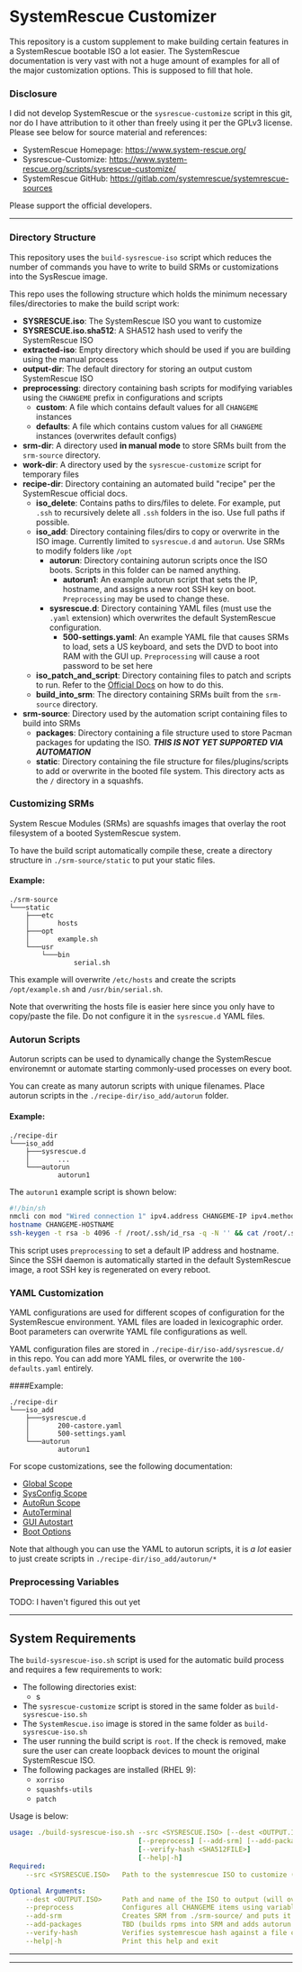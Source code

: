 # SystemRescue Customizer

This repository is a custom supplement to make building certain features in a SystemRescue bootable ISO a lot easier.
The SystemRescue documentation is very vast with not a huge amount of examples for all of the major customization options. This is supposed to fill that hole.

### Disclosure

I did not develop SystemRescue or the `sysrescue-customize` script in this git, nor do I have attribution to it other than freely using it per the GPLv3 license. Please see below for source material and references:
- SystemRescue Homepage: https://www.system-rescue.org/
- Sysrescue-Customize: https://www.system-rescue.org/scripts/sysrescue-customize/
- SystemRescue GitHub: https://gitlab.com/systemrescue/systemrescue-sources

Please support the official developers.

***

### Directory Structure

This repository uses the `build-sysrescue-iso` script which reduces the number of commands you have to write to build SRMs or customizations into the SysRescue image. 

This repo uses the following structure which holds the minimum necessary files/directories to make the build script work: 
- **SYSRESCUE.iso**: The SystemRescue ISO you want to customize
- **SYSRESCUE.iso.sha512**: A SHA512 hash used to verify the SystemRescue ISO
- **extracted-iso**: Empty directory which should be used if you are building using the manual process
- **output-dir**: The default directory for storing an output custom SystemRescue ISO 
- **preprocessing**: directory containing bash scripts for modifying variables using the `CHANGEME` prefix in configurations and scripts
    - **custom**: A file which contains default values for all `CHANGEME` instances
    - **defaults**: A file which contains custom values for all `CHANGEME` instances (overwrites default configs)
- **srm-dir**: A directory used **in manual mode** to store SRMs built from the `srm-source` directory.
- **work-dir**: A directory used by the `sysrescue-customize` script for temporary files
- **recipe-dir**: Directory containing an automated build "recipe" per the SystemRescue official docs.
    - **iso_delete**: Contains paths to dirs/files to delete. For example, put `.ssh` to recursively delete all `.ssh` folders in the iso. Use full paths if possible.
    - **iso_add**: Directory containing files/dirs to copy or overwrite in the ISO image. Currently limited to `sysrescue.d` and `autorun`. Use SRMs to modify folders like `/opt`
        - **autorun**: Directory containing autorun scripts once the ISO boots. Scripts in this folder can be named anything. 
          - **autorun1**: An example autorun script that sets the IP, hostname, and assigns a new root SSH key on boot. `Preprocessing` may be used to change these.
        - **sysrescue.d**: Directory containing YAML files (must use the `.yaml` extension) which overwrites the default SystemRescue configuration.  
            - **500-settings.yaml**: An example YAML file that causes SRMs to load, sets a US keyboard, and sets the DVD to boot into RAM with the GUI up. `Preprocessing` will cause a root password to be set here
    - **iso_patch_and_script**: Directory containing files to patch and scripts to run. Refer to the [Official Docs](https://www.system-rescue.org/scripts/sysrescue-customize/) on how to do this.
    - **build_into_srm**: The directory containing SRMs built from the `srm-source` directory.
- **srm-source**: Directory used by the automation script containing files to build into SRMs
    - **packages**: Directory containing a file structure used to store Pacman packages for updating the ISO. ***THIS IS NOT YET SUPPORTED VIA AUTOMATION***
    - **static**: Directory containing the file structure for files/plugins/scripts to add or overwrite in the booted file system. This directory acts as the `/` directory in a squashfs.

### Customizing SRMs

System Rescue Modules (SRMs) are squashfs images that overlay the root filesystem of a booted SystemRescue system. 

To have the build script automatically compile these, create a directory structure in `./srm-source/static` to put your static files.

#### Example:
```
./srm-source
└───static
    ├───etc
    │       hosts
    ├───opt
    │       example.sh
    └───usr
        └───bin
                serial.sh
```
This example will overwrite `/etc/hosts` and create the scripts `/opt/example.sh` and `/usr/bin/serial.sh`.

Note that overwriting the hosts file is easier here since you only have to copy/paste the file. Do not configure it in the `sysrescue.d` YAML files.

### Autorun Scripts

Autorun scripts can be used to dynamically change the SystemRescue environemnt or automate starting commonly-used processes on every boot.

You can create as many autorun scripts with unique filenames. Place autorun scripts in the `./recipe-dir/iso_add/autorun` folder.
#### Example:
```
./recipe-dir
└───iso_add
    ├───sysrescue.d
    │       ...
    └───autorun
            autorun1
```

The `autorun1` example script is shown below:

```sh
#!/bin/sh
nmcli con mod "Wired connection 1" ipv4.address CHANGEME-IP ipv4.method manual
hostname CHANGEME-HOSTNAME
ssh-keygen -t rsa -b 4096 -f /root/.ssh/id_rsa -q -N '' && cat /root/.ssh/id_rsa >> /root/.ssh/authorized_keys
```

This script uses `preprocessing` to set a default IP address and hostname. Since the SSH daemon is automatically started in the default SystemRescue image, a root SSH key is regenerated on every reboot.

### YAML Customization

YAML configurations are used for different scopes of configuration for the SystemRescue environment. YAML files are loaded in lexicographic order. Boot parameters can overwrite YAML file configurations as well. 

YAML configuration files are stored in `./recipe-dir/iso-add/sysrescue.d/` in this repo. You can add more YAML files, or overwrite the `100-defaults.yaml` entirely.

####Example:
```
./recipe-dir
└───iso_add
    ├───sysrescue.d
    │       200-castore.yaml
    │       500-settings.yaml
    └───autorun
            autorun1
```

For scope customizations, see the following documentation:
- [Global Scope](https://www.system-rescue.org/manual/Configuring_SystemRescue/)
- [SysConfig Scope](https://www.system-rescue.org/manual/Configuring_SystemRescue_sysconfig/)
- [AutoRun Scope](https://www.system-rescue.org/manual/Run_your_own_scripts_with_autorun/)
- [AutoTerminal](https://www.system-rescue.org/manual/autoterminal_scripts_on_virtual_terminal/)
- [GUI Autostart](https://www.system-rescue.org/manual/gui_autostart_Start_programs_on_graphical_desktop/)
- [Boot Options](https://www.system-rescue.org/manual/Booting_SystemRescue/)

Note that although you can use the YAML to autorun scripts, it is *a lot* easier to just create scripts in `./recipe-dir/iso_add/autorun/*`

### Preprocessing Variables

TODO: I haven't figured this out yet

***

## System Requirements

The `build-sysrescue-iso.sh` script is used for the automatic build process and requires a few requirements to work:
- The following directories exist:
  - s
- The `sysrescue-customize` script is stored in the same folder as `build-sysrescue-iso.sh`
- The `SystemRescue.iso` image is stored in the same folder as `build-sysrescue-iso.sh`
- The user running the build script is `root`. If the check is removed, make sure the user can create loopback devices to mount the original SystemRescue ISO.
- The following packages are installed (RHEL 9): 
  - `xorriso`
  - `squashfs-utils`
  - `patch`

Usage is below:

```YAML
usage: ./build-sysrescue-iso.sh --src <SYSRESCUE.ISO> [--dest <OUTPUT.ISO>] 
                                [--preprocess] [--add-srm] [--add-packages]
                                [--verify-hash <SHA512FILE>]
                                [--help|-h]
Required:
    --src <SYSRESCUE.ISO>   Path to the systemrescue ISO to customize (original is unmodified)

Optional Arguments:
    --dest <OUTPUT.ISO>     Path and name of the ISO to output (will overwrite!)
    --preprocess            Configures all CHANGEME items using variables defined in ./preprocessing/custom.sh
    --add-srm               Creates SRM from ./srm-source/ and puts it into ./srm-dir before bulding the iso
    --add-packages          TBD (builds rpms into SRM and adds autorun script for installing them)
    --verify-hash           Verifies systemrescue hash against a file containing its sha512sum
    --help|-h               Print this help and exit
```

***
***